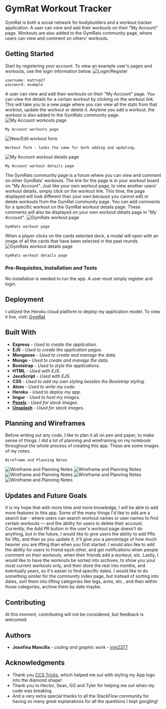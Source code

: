 # GymRat Workout Tracker
GymRat is both a social network for bodybuilders and a workout tracker application. A user can view and add their workouts on their "My Account" page. Workouts are also added to the GymRats community page, where users can view and comment on others' workouts.


## Getting Started

Start by registering your account. To view an example user's pages and workouts, use the login information below.
![Login/Register](https://i.imgur.com/fFBjtfp.png)
```
username: mattsm27
password: example
```

A user can view and add their workouts on their "My Account" page. You can view the details for a certain workout by clicking on the workout link. This will take you to a new page where you can view all the stats from that workout, update the workout or delete it. Anytime you add a workout, the workout is also added to the GymRats community page.
![My Account workouts page](https://i.imgur.com/3z9nLaq.png)
```
My Account workouts page
```
![New/Edit workout form](https://i.imgur.com/kl4ynMi.png)
```
Workout form - looks the same for both adding and updating.
```
![My Account workout details page](https://i.imgur.com/KKNUWLX.png)
```
My Account workout details page
```

The GymRats community page is a forum where you can view and comment on other GymRats' workouts. The link for the page is in your workout board on "My Account". Just like your own workout page, to view another users' workout details, simply click on the workout link. This time, the page displayed will look different than your own because you cannot edit or delete workouts from the GymRat community page. You can add comments for a specific workout on the GymRat workout details page. These comments will also be displayed on your own workout details page in "My Account".
![GymRats workout page](https://i.imgur.com/T9kfpMl.png)
```
GymRats workout page
```

 When a player clicks on the cards selected deck, a modal will open with an image of all the cards that have been selected in the past rounds.
 ![GymRats workout details page](https://i.imgur.com/cCYcrMb.png)
 ```
 GymRats workout details page
 ```


### Pre-Requisites, Installation and Tests

No installation is needed to run the app. A user must simply register and login.


## Deployment
I utilized the Heroku cloud platform to deploy my application model. To view it live, visit:
[GymRat](https://gym-rat-workout-tracker.herokuapp.com/workout_tracker/home)


## Built With

* **Express** - *Used to create the application.*
* **EJS** - *Used to create the application pages.*
* **Mongoose** - *Used to create and manage the data.*
* **Mongo** - *Used to create and manage the data.*
* **Bootstrap** - *Used to style the applications.*
* **HTML** - *Used with EJS.*
* **JavaScript** - *Used with EJS.*
* **CSS** - *Used to add my own styling besides the Bootstrap styling.*
* **Atom** - *Used to write my code.*
* **Heroku** - *Used to deploy my app.*
* **Imgur** - *Used to host my images.*
* **[Pexels](https://www.pexels.com/)** - *Used for stock images.*
* **[Unsplash](https://unsplash.com/)** - *Used for stock images.*

## Planning and Wireframes
Before writing out any code, I like to plan it all on pen and paper, to make sense of things. I did a lot of planning and wireframing on my notebook throughout the whole process of creating this app. These are some images of my notes.
```
Wireframe and Planning Notes
```
![Wireframe and Planning Notes](https://i.imgur.com/FgGQ5IBl.jpg)
![Wireframe and Planning Notes](https://i.imgur.com/huWCtCbl.jpg)
![Wireframe and Planning Notes](https://i.imgur.com/WoKMeFzl.jpg)
![Wireframe and Planning Notes](https://i.imgur.com/4BovepIl.jpg)
![Wireframe and Planning Notes](https://i.imgur.com/4BovepIl.jpg)


## Updates and Future Goals
It is my hope that with more time and more knowledge, I will be able to add more features to this app. Some of the many things I'd like to add are a search bar - where users can search workout names or user names to find certain workouts — and the ability for users to delete their account. Currently, the Add PR button in the user's workout page doesn't do anything, but in the future, I would like to give users the ability to add PRs for lifts, and then as you update it, it'll give you a percentage of how much heavier you are lifting than when you first started. I would also like to add the ability for users to friend each other, and get notifications when people comment on their workouts, when their friends add a workout, etc. Lastly, I would like to have the workouts be sorted into archives, to show you your most current workouts only, and then store the rest into months, and eventually years, so it's easier to find specific dates. I would like to do something similar for the community index page, but instead of sorting into dates, sort them into lifting categories like legs, arms, etc., and then within those categories, archive them by date maybe.

## Contributing

At this moment, contributing will not be considered, but feedback is welcomed.


## Authors

* **Josefina Mancilla** - *coding and graphic work* - [jnm2377](https://github.com/jnm2377)


## Acknowledgments

* Thank you [CCS Tricks](https://css-tricks.com/examples/ShapesOfCSS/), which helped me out with styling my App logo into the diamond shape!
* Thank you to Hector, Sean, GG and Tyler for helping me out when my code was breaking.
* And a very extra special thanks to all the StackFlow community for having so many great explanations for all the questions I kept googling!
